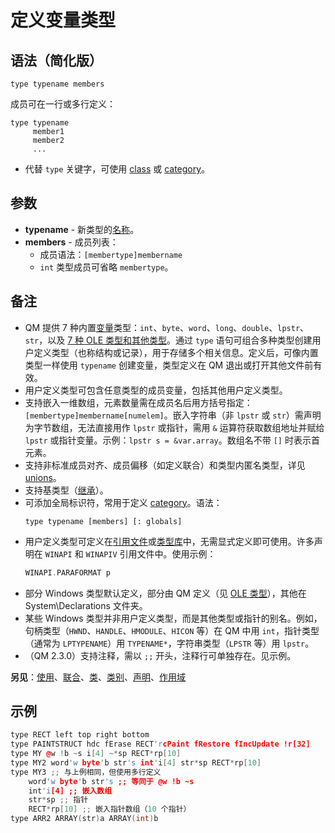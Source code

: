 # 定义变量类型

## 语法（简化版）
```
type typename members
```

成员可在一行或多行定义：
```
type typename
	 member1
	 member2
	 ...
```

- 代替 `type` 关键字，可使用 [class](IDP_CLASSES.html) 或 [category](IDP_CATEGORIES.html)。

## 参数
- **typename** - 新类型的[名称](../Other/IDP_IDENTIFIERS.html)。
- **members** - 成员列表：
  - 成员语法：`[membertype]membername`
  - `int` 类型成员可省略 `membertype`。

## 备注
- QM 提供 7 种内置[变量](IDH_VARIABLES.html)类型：`int`、`byte`、`word`、`long`、`double`、`lpstr`、`str`，以及 [7 种 OLE 类型和其他类型](../_COM/IDP_OLETYPES.html)。通过 `type` 语句可组合多种类型创建用户定义类型（也称结构或记录），用于存储多个相关信息。定义后，可像内置类型一样使用 `typename` 创建变量，类型定义在 QM 退出或打开其他文件前有效。
- 用户定义类型可包含任意类型的成员变量，包括其他用户定义类型。
- 支持嵌入一维数组，元素数量需在成员名后用方括号指定：`[membertype]membername[numelem]`。嵌入字符串（非 `lpstr` 或 `str`）需声明为字节数组，无法直接用作 `lpstr` 或指针，需用 `&` 运算符获取数组地址并赋给 `lpstr` 或指针变量。示例：`lpstr s = &var.array`。数组名不带 `[]` 时表示首元素。
- 支持非标准成员对齐、成员偏移（如定义联合）和类型内匿名类型，详见 [unions](IDP_UNIONS.html)。
- 支持基类型（[继承](IDP_CLASSES.html)）。
- 可添加全局标识符，常用于定义 [category](IDP_CATEGORIES.html)。语法：
  ```
  type typename [members] [: globals]
  ```
- 用户定义类型可定义在[引用文件](../QM_Help/IDH_SETT_FILES.html)或[类型库](../_COM/IDP_TYPELIB.html)中，无需显式定义即可使用。许多声明在 `WINAPI` 和 `WINAPIV` 引用文件中。使用示例：
  ```cpp
  WINAPI.PARAFORMAT p
  ```
- 部分 Windows 类型默认定义，部分由 QM 定义（见 [OLE 类型](../_COM/IDP_OLETYPES.html)），其他在 System\Declarations 文件夹。
- 某些 Windows 类型并非用户定义类型，而是其他类型或指针的别名。例如，句柄类型（`HWND`、`HANDLE`、`HMODULE`、`HICON` 等）在 QM 中用 `int`，指针类型（通常为 `LPTYPENAME`）用 `TYPENAME*`，字符串类型（`LPSTR` 等）用 `lpstr`。
- （QM 2.3.0）支持注释，需以 `;;` 开头，注释行可单独存在。见示例。

**另见**：[使用](IDP_TYPEUSAGE.html)、[联合](IDP_UNIONS.html)、[类](IDP_CLASSES.html)、[类别](IDP_CATEGORIES.html)、[声明](IDP_DECLARATION.html)、[作用域](../Other/IDP_IDENTIFIERS.html)

## 示例
```cpp
type RECT left top right bottom
type PAINTSTRUCT hdc fErase RECT'rcPaint fRestore fIncUpdate !r[32]
type MY @w !b ~s i[4] ~*sp RECT*rp[10]
type MY2 word'w byte'b str's int'i[4] str*sp RECT*rp[10]
type MY3 ;; 与上例相同，但使用多行定义
	word'w byte'b str's ;; 等同于 @w !b ~s
	int'i[4] ;; 嵌入数组
	str*sp ;; 指针
	RECT*rp[10] ;; 嵌入指针数组（10 个指针）
type ARR2 ARRAY(str)a ARRAY(int)b
```
